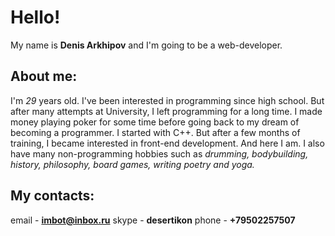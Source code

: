 # Hello!

My name is **Denis Arkhipov** and I'm going to be a web-developer.

## About me:
I'm *29* years old. I've been interested in programming since high school. But after many attempts at University, I left programming for a long time. 
I made money playing poker for some time before going back to my dream of becoming a programmer. I started with C++. But after a few months of training, I became interested in front-end development. And here I am.
I also have many non-programming hobbies such as *drumming, bodybuilding, history, philosophy, board games, writing poetry and yoga.*

## My contacts:
email - **imbot@inbox.ru**
skype - **desertikon**
phone - **+79502257507**
